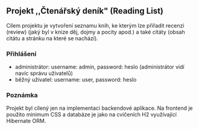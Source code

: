 ## Projekt ,,Čtenářský deník" (Reading List)
Cílem projektu je vytvoření seznamu knih, ke kterým lze přiřadit recenzi (review) (jaký byl v knize děj, dojmy a pocity apod.) a také citáty (obsah citátu a stránku na které se nachází).

### Přihlášení
- administrátor: username: admin, password: heslo (administrátor vidí navíc správu uživatelů)
- běžný uživatel: username: user, password: heslo

### Poznámka
Projekt byl cílený jen na implementaci backendové aplikace. Na frontend je použito minimum CSS a databáze je jako na cvičeních H2 využívající Hibernate ORM. 


